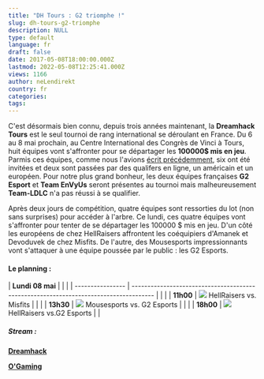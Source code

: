```yaml
---
title: "DH Tours : G2 triomphe !"
slug: dh-tours-g2-triomphe
description: NULL
type: default
language: fr
draft: false
date: 2017-05-08T18:00:00.000Z
lastmod: 2022-05-08T12:25:41.000Z
views: 1166
author: neLendirekt
country: fr
categories:
tags:
---
```

C'est désormais bien connu, depuis trois années maintenant, la **Dreamhack Tours** est le seul tournoi de rang international se déroulant en France. Du 6 au 8 mai prochain, au Centre International des Congrès de Vinci à Tours, huit équipes vont s'affronter pour se départager les **100000$ mis en jeu**. Parmis ces équipes, comme nous l'avions [écrit précédemment](/flash/dreamhack-tours-hr-et-mistfits-qualifies-les-participants-connus/410), six ont été invitées et deux sont passées par des qualifers en ligne, un américain et un européen. Pour notre plus grand bonheur, les deux équipes françaises **G2 Esport** et **Team EnVyUs** seront présentes au tournoi mais malheureusement **Team-LDLC** n'a pas réussi à se qualifier. 

Après deux jours de compétition, quatre équipes sont ressorties du lot (non sans surprises) pour accéder à l'arbre. Ce lundi, ces quatre équipes vont s'affronter pour tenter de se départager les 100000 $ mis en jeu. D'un côté les européens de chez HellRaisers affrontent les coéquipiers d'Amanek et Devoduvek de chez Misfits. De l'autre, des Mousesports impressionnants vont s'attaquer à une équipe poussée par le public : les G2 Esports. 

#### Le planning :

| **Lundi 08 mai** |                                                                                       |  |
| ---------------- | ------------------------------------------------------------------------------------- |  |
| |  **11h00**     | ![](/storage/countries/flag/europe_flag_580d21b984714.gif) HellRaisers vs. Misfits    |  |
| |  **13h30**     | ![](/storage/countries/flag/europe_flag_580d21b984714.gif) Mousesports vs. G2 Esports |  |
| |  **18h00**     | ![](/storage/countries/flag/europe_flag_580d21b984714.gif) HellRaisers vs.G2 Esports  |  |

##### Stream : 

**[Dreamhack](https://www.twitch.tv/dreamhackcs)**

**[O'Gaming](https://www.twitch.tv/ogamingcs)**
